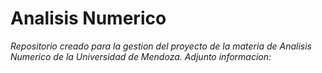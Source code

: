 # Analisis Numerico
_Repositorio creado para la gestion del proyecto de la materia de Analisis Numerico de la Universidad de Mendoza. Adjunto informacion:_


